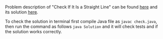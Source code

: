Problem description of "Check If It Is a Straight Line" can be found [here](https://leetcode.com/problems/check-if-it-is-a-straight-line/) and its solution [here](https://github.com/aurimas13/Solutions-To-Problems/blob/main/LeetCode/Java%20Solutions/Check%20If%20It%20Is%20a%20Straight%20Line/check.java).

To check the solution in terminal first compile Java file as `javac check.java`, then run the command as follows `java Solution` and it will check tests and if the solution works correctly.

